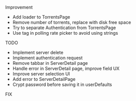 Improvement

-	Add loader to TorrentsPage
-	Remove number of torrents, replace with disk free space
-	Try to separate Authentication from TorrentsPage
-	Use tag in polling rate picker to avoid using strings

TODO

-	Implement server delete
-	Implement authentication request 
-	Remove tabbar in ServerDetail page
-	Handle error in ServerDetail page, improve field UX
-	Improve server selection UI
-	Add error to ServerDetailPage
-	Crypt password before saving it in userDefaults

FIX
